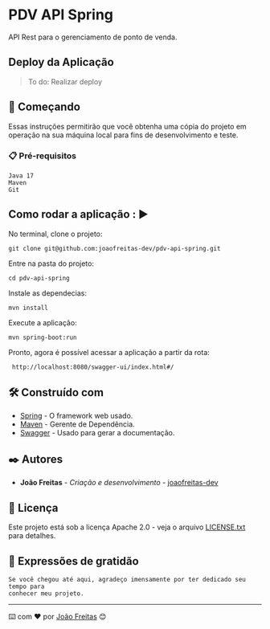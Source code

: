 # PDV API Spring

API Rest para o gerenciamento de ponto de venda.

## Deploy da Aplicação 

>To do: Realizar deploy

## 🚀 Começando

Essas instruções permitirão que você obtenha uma cópia do projeto em operação na sua máquina local para fins de desenvolvimento e teste.


### 📋 Pré-requisitos

```
Java 17
Maven 
Git
```

## Como rodar a aplicação : ▶️

No terminal, clone o projeto: 

```
git clone git@github.com:joaofreitas-dev/pdv-api-spring.git
```

Entre na pasta do projeto:  

```
cd pdv-api-spring
```

Instale as dependecias:

```
mvn install
```

Execute a aplicação:

```
mvn spring-boot:run
```

Pronto, agora é possível acessar a aplicação a partir da rota:

```
 http://localhost:8080/swagger-ui/index.html#/
```


## 🛠️ Construído com


* [Spring](https://spring.io/) - O framework web usado.
* [Maven](https://maven.apache.org/) - Gerente de Dependência.
* [Swagger](https://swagger.io/docs/) - Usado para gerar a documentação.



## ✒️ Autores

* **João Freitas** - *Criação e desenvolvimento* - [joaofreitas-dev](https://github.com/joaofreitas-dev)


## 📄 Licença

Este projeto está sob a licença Apache 2.0 - veja o arquivo [LICENSE.txt](https://github.com/joaofreitas-dev/pdv-api-spring/?tab=Apache-2.0-1-ov-file) para detalhes.

## 🎁 Expressões de gratidão

```
Se você chegou até aqui, agradeço imensamente por ter dedicado seu tempo para
conhecer meu projeto.
```
---
⌨️ com ❤️ por [João Freitas](https://github.com/joaofreitas-dev) 😊

